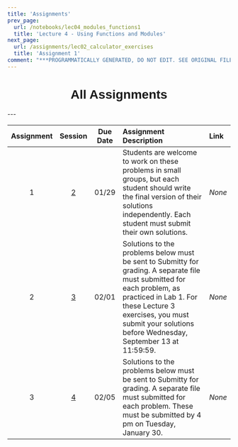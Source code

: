 ```yaml
---
title: 'Assignments'
prev_page:
  url: /notebooks/lec04_modules_functions1
  title: 'Lecture 4 - Using Functions and Modules'
next_page:
  url: /assignments/lec02_calculator_exercises
  title: 'Assignment 1'
comment: "***PROGRAMMATICALLY GENERATED, DO NOT EDIT. SEE ORIGINAL FILES IN /content***"
---
```

<h1  style="font-family:  Verdana,  Geneva,  sans-serif;  text-align:center;">All  Assignments</h1> 
--- 

|  Assignment  |  Session  |  Due  Date  |  Assignment  Description  |  Link  |
|  :---:  |  :---:  |  :---:  |  :-----  |  :---  |
|  1  |  [2](https://rpi-data.github.io/csci1100/sessions/session2.html)  |  01/29  |  Students  are  welcome  to  work  on  these  problems  in  small  groups,  but  each  student  should  write  the  final  version  of  their  solutions  independently.  Each  student  must  submit  their  own  solutions.  |  *None*  |
|  2  |  [3](https://rpi-data.github.io/csci1100/sessions/session3.html)  |  02/01  |  Solutions  to  the  problems  below  must  be  sent  to  Submitty  for  grading.  A  separate  file  must  submitted  for  each  problem,  as  practiced  in  Lab  1.  For  these  Lecture  3  exercises,  you  must  submit  your  solutions  before  Wednesday,  September  13  at  11:59:59.    |  *None*  |
|  3  |  [4](https://rpi-data.github.io/csci1100/sessions/session4.html)  |  02/05  |  Solutions  to  the  problems  below  must  be  sent  to  Submitty  for  grading.  A  separate  file  must  submitted  for  each  problem.  These  must  be  submitted  by  4  pm  on  Tuesday,  January  30.  |  *None*  |
